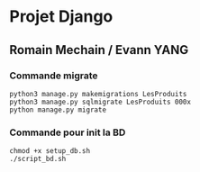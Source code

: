# Projet Django

## Romain Mechain / Evann YANG

### Commande migrate

    python3 manage.py makemigrations LesProduits
    python3 manage.py sqlmigrate LesProduits 000x
    python manage.py migrate

### Commande pour init la BD

    chmod +x setup_db.sh
    ./script_bd.sh

